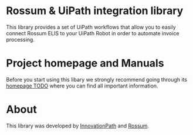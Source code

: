 # Rossum & UiPath integration library
This library provides a set of UiPath workflows that allow you to easily connect Rossum ELIS to your UiPath Robot in order to automate invoice processing.

# Project homepage and Manuals
Before you start using this libary we strongly recommend going through its [ homepage TODO](TODO) where you can find all important information.

# About
This library was developed by [InnovationPath](http://www.innovationpath.eu/) and [Rossum](https://rossum.ai/).